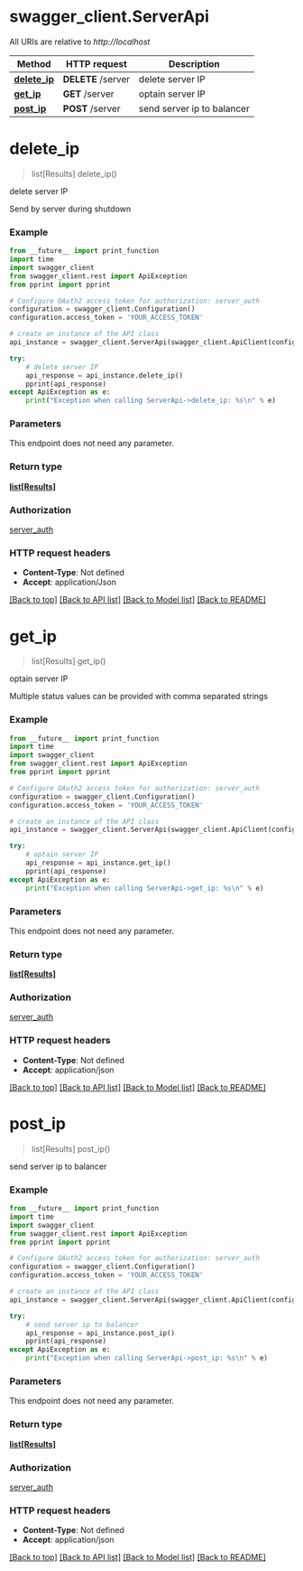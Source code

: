 # swagger_client.ServerApi

All URIs are relative to *http://localhost*

Method | HTTP request | Description
------------- | ------------- | -------------
[**delete_ip**](ServerApi.md#delete_ip) | **DELETE** /server | delete server IP
[**get_ip**](ServerApi.md#get_ip) | **GET** /server | optain server IP
[**post_ip**](ServerApi.md#post_ip) | **POST** /server | send server ip to balancer


# **delete_ip**
> list[Results] delete_ip()

delete server IP

Send by server during shutdown

### Example
```python
from __future__ import print_function
import time
import swagger_client
from swagger_client.rest import ApiException
from pprint import pprint

# Configure OAuth2 access token for authorization: server_auth
configuration = swagger_client.Configuration()
configuration.access_token = 'YOUR_ACCESS_TOKEN'

# create an instance of the API class
api_instance = swagger_client.ServerApi(swagger_client.ApiClient(configuration))

try:
    # delete server IP
    api_response = api_instance.delete_ip()
    pprint(api_response)
except ApiException as e:
    print("Exception when calling ServerApi->delete_ip: %s\n" % e)
```

### Parameters
This endpoint does not need any parameter.

### Return type

[**list[Results]**](Results.md)

### Authorization

[server_auth](../README.md#server_auth)

### HTTP request headers

 - **Content-Type**: Not defined
 - **Accept**: application/Json

[[Back to top]](#) [[Back to API list]](../README.md#documentation-for-api-endpoints) [[Back to Model list]](../README.md#documentation-for-models) [[Back to README]](../README.md)

# **get_ip**
> list[Results] get_ip()

optain server IP

Multiple status values can be provided with comma separated strings

### Example
```python
from __future__ import print_function
import time
import swagger_client
from swagger_client.rest import ApiException
from pprint import pprint

# Configure OAuth2 access token for authorization: server_auth
configuration = swagger_client.Configuration()
configuration.access_token = 'YOUR_ACCESS_TOKEN'

# create an instance of the API class
api_instance = swagger_client.ServerApi(swagger_client.ApiClient(configuration))

try:
    # optain server IP
    api_response = api_instance.get_ip()
    pprint(api_response)
except ApiException as e:
    print("Exception when calling ServerApi->get_ip: %s\n" % e)
```

### Parameters
This endpoint does not need any parameter.

### Return type

[**list[Results]**](Results.md)

### Authorization

[server_auth](../README.md#server_auth)

### HTTP request headers

 - **Content-Type**: Not defined
 - **Accept**: application/json

[[Back to top]](#) [[Back to API list]](../README.md#documentation-for-api-endpoints) [[Back to Model list]](../README.md#documentation-for-models) [[Back to README]](../README.md)

# **post_ip**
> list[Results] post_ip()

send server ip to balancer



### Example
```python
from __future__ import print_function
import time
import swagger_client
from swagger_client.rest import ApiException
from pprint import pprint

# Configure OAuth2 access token for authorization: server_auth
configuration = swagger_client.Configuration()
configuration.access_token = 'YOUR_ACCESS_TOKEN'

# create an instance of the API class
api_instance = swagger_client.ServerApi(swagger_client.ApiClient(configuration))

try:
    # send server ip to balancer
    api_response = api_instance.post_ip()
    pprint(api_response)
except ApiException as e:
    print("Exception when calling ServerApi->post_ip: %s\n" % e)
```

### Parameters
This endpoint does not need any parameter.

### Return type

[**list[Results]**](Results.md)

### Authorization

[server_auth](../README.md#server_auth)

### HTTP request headers

 - **Content-Type**: Not defined
 - **Accept**: application/json

[[Back to top]](#) [[Back to API list]](../README.md#documentation-for-api-endpoints) [[Back to Model list]](../README.md#documentation-for-models) [[Back to README]](../README.md)

